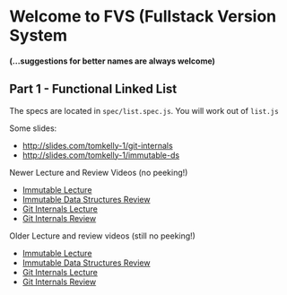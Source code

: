 # Welcome to FVS (Fullstack Version System
#### (...suggestions for better names are always welcome)

## Part 1 - Functional Linked List

The specs are located in `spec/list.spec.js`.
You will work out of `list.js`



Some slides:

- http://slides.com/tomkelly-1/git-internals
- http://slides.com/tomkelly-1/immutable-ds

Newer Lecture and Review Videos (no peeking!)
- [Immutable Lecture](https://youtu.be/Bo5PWFzD5SI)
- [Immutable Data Structures Review](https://youtu.be/zBnGh8oGlow)
- [Git Internals Lecture](https://youtu.be/RX8FBn36-JU)
- [Git Internals Review](https://youtu.be/azuCqmK1ES0)

Older Lecture and review videos (still no peeking!)
- [Immutable Lecture](https://www.youtube.com/watch?v=djndeiamU4Q)
- [Immutable Data Structures Review](https://www.youtube.com/watch?v=XREbkRSlZ9M)
- [Git Internals Lecture](https://www.youtube.com/watch?v=2P2sVH3LY0c)
- [Git Internals Review](https://www.youtube.com/watch?v=pC9vPJxs1kQ)
